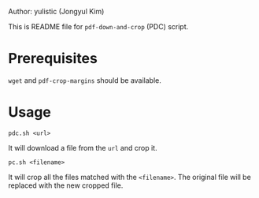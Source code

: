 Author: yulistic (Jongyul Kim)

This is README file for `pdf-down-and-crop` (PDC) script.

# Prerequisites
`wget` and `pdf-crop-margins` should be available.

# Usage
```
pdc.sh <url>
```
It will download a file from the `url` and crop it.  

```
pc.sh <filename>
```
It will crop all the files matched with the `<filename>`. The original file will be replaced with the new cropped file.
